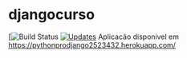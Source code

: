 # djangocurso
[![Build Status](https://app.travis-ci.com/raphamoral/djangocurso.svg?branch=master)
[![Updates](https://pyup.io/repos/github/raphamoral/djangocurso/shield.svg)](https://pyup.io/repos/github/raphamoral/djangocurso/)
Aplicacão disponivel em https://pythonprodjango2523432.herokuapp.com/
